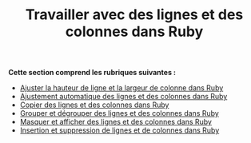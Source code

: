 ﻿---
title: Travailler avec des lignes et des colonnes dans Ruby
type: docs
weight: 40
url: /fr/java/working-with-rows-and-columns-in-ruby/
---
**Cette section comprend les rubriques suivantes :**

- [Ajuster la hauteur de ligne et la largeur de colonne dans Ruby](/cells/fr/java/adjusting-row-height-and-column-width-in-ruby/)
- [Ajustement automatique des lignes et des colonnes dans Ruby](/cells/fr/java/autofit-rows-and-columns-in-ruby/)
- [Copier des lignes et des colonnes dans Ruby](/cells/fr/java/copying-rows-and-columns-in-ruby/)
- [Grouper et dégrouper des lignes et des colonnes dans Ruby](/cells/fr/java/grouping-and-ungrouping-rows-and-columns-in-ruby/)
- [Masquer et afficher des lignes et des colonnes dans Ruby](/cells/fr/java/hiding-and-showing-rows-and-columns-in-ruby/)
- [Insertion et suppression de lignes et de colonnes dans Ruby](/cells/fr/java/inserting-and-deleting-rows-and-columns-in-ruby/)
